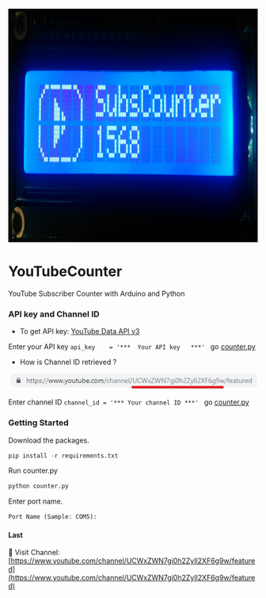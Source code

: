 <p align="center">
  <img width="962" height="471" src="https://github.com/adlgrbz/YouTubeCounter/blob/master/images/sample.jpg">
</p>

# YouTubeCounter
YouTube Subscriber Counter with Arduino and Python

### API key and Channel ID
+ To get API key: [YouTube Data API v3](https://console.cloud.google.com/apis/library/youtube.googleapis.com?q=YouTube&id=125bab65-cfb6-4f25-9826-4dcc309bc508&project=youtube-api-222616&folder&organizationId)

Enter your API key
`api_key    = '***  Your API key   ***'
`  go [counter.py](https://github.com/adlgrbz/YouTubeCounter/blob/master/counter.py)

+ How is Channel ID retrieved ?
<p align="left">
  <img width="514" height="33" src="https://github.com/adlgrbz/YouTubeCounter/blob/master/images/channel-id.JPG">
</p>

Enter channel ID
`channel_id = '*** Your channel ID ***'
`  go [counter.py](https://github.com/adlgrbz/YouTubeCounter/blob/master/counter.py)

### Getting Started
Download the packages.
```python
pip install -r requirements.txt
```

Run counter.py
```python
python counter.py
```

Enter port name.
```python
Port Name (Sample: COM5): 
```
#### Last
:movie_camera: Visit Channel: [https://www.youtube.com/channel/UCWxZWN7gi0h2ZylI2XF6g9w/featured](https://www.youtube.com/channel/UCWxZWN7gi0h2ZylI2XF6g9w/featured)
